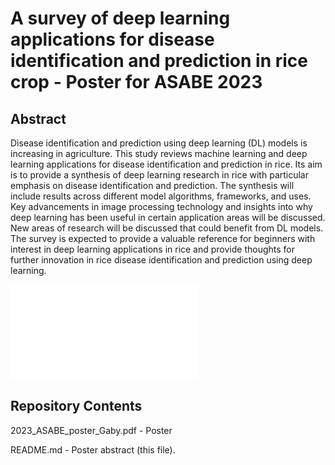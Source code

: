 # A survey of deep learning applications for disease identification and prediction in rice crop - Poster for ASABE 2023

## Abstract

Disease identification and prediction using deep learning (DL) models is increasing in agriculture. This study reviews machine learning and deep learning applications for disease identification and prediction in rice. Its aim is to provide a synthesis of deep learning research in rice with particular emphasis on disease identification and prediction. The synthesis will include results across different model algorithms, frameworks, and uses. Key advancements in image processing technology and insights into why deep learning has been useful in certain application areas will be discussed. New areas of research will be discussed that could benefit from DL models. The survey is expected to provide a valuable reference for beginners with interest in deep learning applications in rice and provide thoughts for further innovation in rice disease identification and prediction using deep learning.

![Poster](2023_ASABE_poster_Gaby.pdf)

## Repository Contents

2023_ASABE_poster_Gaby.pdf - Poster

README.md - Poster abstract (this file).
